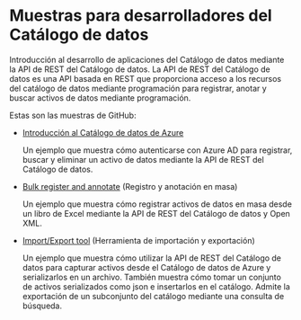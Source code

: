 <properties
   pageTitle="Muestras para desarrolladores del Catálogo de datos | Microsoft Azure"
   description="Introducción al desarrollo de aplicaciones del catálogo mediante la API de REST del Catálogo de datos."
   services="data-catalog"
   documentationCenter=""
   authors="dvana"
   manager="mblythe"
   editor=""
   tags=""/>
<tags
   ms.service="data-catalog"
   ms.devlang="NA"
   ms.topic="article"
   ms.tgt_pltfrm="NA"
   ms.workload="data-catalog"
   ms.date="01/20/2015"
   ms.author="derrickv"/>


# Muestras para desarrolladores del Catálogo de datos
Introducción al desarrollo de aplicaciones del Catálogo de datos mediante la API de REST del Catálogo de datos. La API de REST del Catálogo de datos es una API basada en REST que proporciona acceso a los recursos del catálogo de datos mediante programación para registrar, anotar y buscar activos de datos mediante programación.

Estas son las muestras de GitHub:

- [Introducción al Catálogo de datos de Azure](https://azure.microsoft.com/documentation/samples/data-catalog-dotnet-get-started/)

  Un ejemplo que muestra cómo autenticarse con Azure AD para registrar, buscar y eliminar un activo de datos mediante la API de REST del Catálogo de datos.

- [Bulk register and annotate](https://azure.microsoft.com/documentation/samples/data-catalog-dotnet-excel-register-data-assets/) (Registro y anotación en masa)

  Un ejemplo que muestra cómo registrar activos de datos en masa desde un libro de Excel mediante la API de REST del Catálogo de datos y Open XML.

- [Import/Export tool](https://azure.microsoft.com/documentation/samples/data-catalog-dotnet-import-export/) (Herramienta de importación y exportación)

  Un ejemplo que muestra cómo utilizar la API de REST del Catálogo de datos para capturar activos desde el Catálogo de datos de Azure y serializarlos en un archivo. También muestra cómo tomar un conjunto de activos serializados como json e insertarlos en el catálogo. Admite la exportación de un subconjunto del catálogo mediante una consulta de búsqueda.

<!---HONumber=AcomDC_0121_2016-->